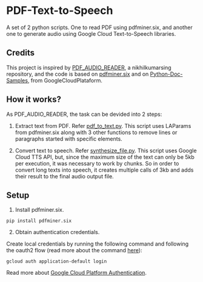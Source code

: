 # PDF-Text-to-Speech
A set of 2 python scripts. One to read PDF using pdfminer.six, and another one to generate audio using Google Cloud Text-to-Speech libraries.


## Credits

This project is inspired by [PDF_AUDIO_READER](https://github.com/nikhilkumarsingh/PDF_AUDIO_READER), a nikhilkumarsing repository, and the code is based on [pdfminer.six](https://github.com/pdfminer/pdfminer.six) and on [Python-Doc-Samples](https://github.com/GoogleCloudPlatform/python-docs-samples), from GoogleCloudPlataform.


## How it works?

As PDF_AUDIO_READER, the task can be devided into 2 steps:

1. Extract text from PDF. Refer [pdf_to_text.py](https://github.com/dzferrari/PDF-Text-to-Speech/blob/main/pdf_to_txt.py). This script uses LAParams from pdfminer.six along with 3 other functions to remove lines or paragraphs started with specific elements. 

2. Convert text to speech. Refer [synthesize_file.py](https://github.com/dzferrari/PDF-Text-to-Speech/blob/main/synthesize_file.py). This script uses Google Cloud TTS API, but, since the maximum size of the text can only be 5kb per execution, it was necessary to work by chunks. So in order to convert long texts into speech, it creates multiple calls of 3kb and adds their result to the final audio output file.  


## Setup

1. Install pdfminer.six.
  ```
  pip install pdfminer.six
  ```
  
2. Obtain authentication credentials.

Create local credentials by running the following command and following the oauth2 flow (read more about the command [here](https://cloud.google.com/sdk/gcloud/reference/beta/auth/application-default/login)):
  ```
  gcloud auth application-default login
  ```
Read more about [Google Cloud Platform Authentication](https://cloud.google.com/docs/authentication#projects_and_resources).

